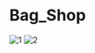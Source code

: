 # Bag_Shop

![1](https://user-images.githubusercontent.com/112325550/211328704-412b90ef-89df-4bcb-a964-e94accbb85fc.jpg)
![2](https://user-images.githubusercontent.com/112325550/211328709-bcc06654-a12e-4f8a-98ae-033b5e2f2d2d.jpg)




